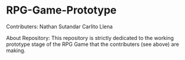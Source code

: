 # RPG-Game-Prototype

Contributers:
Nathan Sutandar
Carlito Llena

About Repository:
This repository is strictly dedicated to the working prototype stage of the RPG Game that the contributers (see above) are making.
